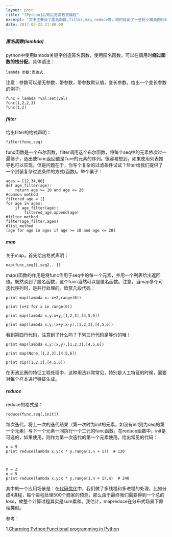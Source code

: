 ```yaml
---
layout: post
title: "[Python]后知后觉函数式编程"
excerpt: "文中主要谈了匿名函数,filter,map,reduce等，同时给出了一些短小精美的代码。"
date: 2017-02-22 21:00:00
---
```


##### 匿名函数(lambda)

python中使用lambda关键字创造匿名函数，使用匿名函数，可以在调用时**绕过函数的栈分配**。具体语法：

    lambda 参数:表达式

注意：参数可以是无参数，带参数，带参数默认值，变长参数。给出一个变长参数的例子:

    func = lambda *val:set(val)
    func(1,2,2,3)
    func(1,2)

##### filter

给出filter的格式声明：

    filter(func,seq)

func函数是一个布尔函数，filter调用这个布尔函数，将每个seq中的元素依次过一遍筛子，选出使func返回值是Ture的元素的序列。很容易想到，如果使用列表推导也可以实现，但是问题在于，你写个复杂的过滤条件试试？filter给我们提供了一个封装复杂过滤条件的方式(函数)。举个栗子：

    ages = [12,34,80]
    def age_filter(age):
        return age >= 10 and age <= 20
    #common method
    filtered_age = []
    for age in ages:
        if age_filter(age):
            filtered_age.append(age)
    #filter method
    filter(age_filter,ages)
    #list method
    [age for age in ages if age >= 10 and age <= 20]


##### map

关于map，首先给出格式声明：

    map(func,seq1[,seq2...])

map()函数的作用是将func作用于seq中的每一个元素，并用一个列表给出返回值。既然谈到了匿名函数，这个func当然可以是匿名函数。注意，当map多个可迭代序列时，是并行处理的。欣赏几段代码：

    print map(lambda x: x+2,range(6))

    print [x+2 for x in range(6)]

    print map(lambda x,y:x+y,[1,2,3],[4,5,6])

    print map(lambda x,y,(x+y,x-y),[1,2,3],[4,5,6])

看到第四行代码，注意到了什么吗？下列三行代码是等价的哦！

    print map(lambda x,y:(x,y),[1,2,3],[4,5,6])

    print map(None,[1,2,3],[4,5,6])

    print zip([1,2,3],[4,5,6])

在天池比赛的特征工程处理中，这种用法非常常见，特别是人工特征的时候，需要对每个样本进行特征生成。

##### reduce

reduce的格式是：

    reduce(func,seq[,init])

每次迭代，将上一次的迭代结果（第一次时为init的元素，如没有init则为seq的第一个元素）与下一个元素一同执行一个二元的func函数。在reduce函数中，init是可选的，如果使用，则作为第一次迭代的第一个元素使用。给出常见的代码：

    n = 5
    print reduce(lambda x,y:x * y,range(1,n + 1))  # 120



    m = 2
    n = 5
    print reduce(lambda x,y:x * y,range(1,n + 1),m)  # 240

其中的一个应用场景是：在[代码优化](https://zhpmatrix.github.io/2017/02/19/speed-up/)中，我们做了多线程和多进程的处理，比如分成4进程，每个进程处理500个商家的预测，那么由于最终我们需要得到一个总的loss，故整个计算过程其实是sum累和。我估计，mapreduce在分布式场景下原理类似。


参考：

1.[Charming Python:Functional programming in Python](http://blog.jobbole.com/35045/)


